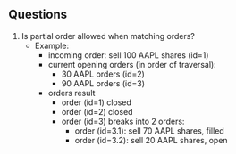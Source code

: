 ## Questions

1. Is partial order allowed when matching orders?
    - Example:
      - incoming order: sell 100 AAPL shares (id=1)
      - current opening orders (in order of traversal):
        - 30 AAPL orders (id=2)
        - 90 AAPL orders (id=3)
      - orders result
        - order (id=1) closed
        - order (id=2) closed
        - order (id=3) breaks into 2 orders:
          - order (id=3.1): sell 70 AAPL shares, filled
          - order (id=3.2): sell 20 AAPL shares, open
